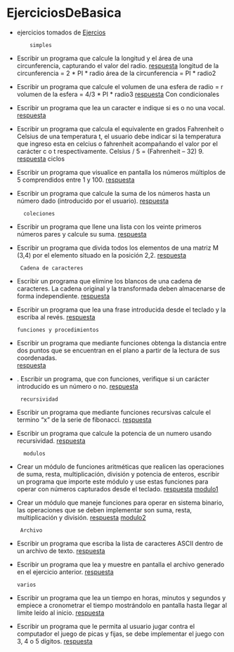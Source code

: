 # EjerciciosDeBasica
* ejercicios tomados de 
[Ejercios](https://github.com/apdaza/universidad-ejercicios/blob/master/python/solucion%20guia%20ejercicios/ejercios%20pbas.pdf)

          simples
* Escribir un programa que calcule la longitud y el área de una circunferencia, capturando el
valor del radio.
[respuesta](https://github.com/jsmzdf/EjerciciosDeBasica/blob/master/E11.py)
longitud de la circunferencia = 2 * PI * radio
área de la circunferencia = PI * radio2
* Escribir un programa que calcule el volumen de una esfera de radio = r
volumen de la esfera = 4/3 * PI * radio3
[respuesta](https://github.com/jsmzdf/EjerciciosDeBasica/blob/master/E12.py)
          Con condicionales
* Escribir un programa que lea un caracter e indique si es o no una vocal.
[respuesta](https://github.com/jsmzdf/EjerciciosDeBasica/blob/master/E21.py)
* Escribir un programa que calcula el equivalente en grados Fahrenheit o Celsius de una
temperatura t, el usuario debe indicar si la temperatura que ingreso esta en celcius o
fahrenheit acompañando el valor por el carácter c o t respectivamente.
Celsius / 5 = (Fahrenheit – 32) 9.
[respuesta](https://github.com/jsmzdf/EjerciciosDeBasica/blob/master/E22.py)
         ciclos
* Escribir un programa que visualice en pantalla los números múltiplos de 5 comprendidos
entre 1 y 100.
[respuesta](https://github.com/jsmzdf/EjerciciosDeBasica/blob/master/E31.py)
* Escribir un programa que calcule la suma de los números hasta un número dado
(introducido por el usuario).
[respuesta](https://github.com/jsmzdf/EjerciciosDeBasica/blob/master/E32.py)

        coleciones 
* Escribir un programa que llene una lista con los veinte primeros números pares y calcule su
suma.
[respuesta](https://github.com/jsmzdf/EjerciciosDeBasica/blob/master/E41.py)
* Escribir un programa que divida todos los elementos de una matriz M (3,4) por el elemento
situado en la posición 2,2.
[respuesta](https://github.com/jsmzdf/EjerciciosDeBasica/blob/master/E42.py)

       Cadena de caracteres
* Escribir un programa que elimine los blancos de una cadena de caracteres. La cadena
original y la transformada deben almacenarse de forma independiente. 
[respuesta](https://github.com/jsmzdf/EjerciciosDeBasica/blob/master/E51.py)
* Escribir un programa que lea una frase introducida desde el teclado y la escriba al revés. 
[respuesta](https://github.com/jsmzdf/EjerciciosDeBasica/blob/master/E52.py)

      funciones y procedimientos
* Escribir un programa que mediante funciones obtenga la distancia entre dos puntos que se
encuentran en el plano a partir de la lectura de sus coordenadas.  
[respuesta](https://github.com/jsmzdf/EjerciciosDeBasica/blob/master/E61.py)
* . Escribir un programa, que con funciones, verifique si un carácter introducido es un número
o no.
[respuesta](https://github.com/jsmzdf/EjerciciosDeBasica/blob/master/E62.py)

       recursividad 
* Escribir un programa que mediante funciones recursivas calcule el termino “x” de la serie de fibonacci. 
[respuesta](https://github.com/jsmzdf/EjerciciosDeBasica/blob/master/E71.py)
* Escribir un programa que calcule la potencia de un numero usando recursividad.
[respuesta](https://github.com/jsmzdf/EjerciciosDeBasica/blob/master/E72.py)
        
        modulos
* Crear un módulo de funciones aritméticas que realicen las operaciones de suma, resta,
multiplicación, división y potencia de enteros, escribir un programa que importe este
módulo y use estas funciones para operar con números capturados desde el teclado.
[respuesta](https://github.com/jsmzdf/EjerciciosDeBasica/blob/master/E81.py)
[modulo1](https://github.com/jsmzdf/EjerciciosDeBasica/blob/master/modulo1.py)
* Crear un módulo que maneje funciones para operar en sistema binario, las operaciones que
se deben implementar son suma, resta, multiplicación y división.
[respuesta](https://github.com/jsmzdf/EjerciciosDeBasica/blob/master/E82.py)
[modulo2](https://github.com/jsmzdf/EjerciciosDeBasica/blob/master/modulo2.py)

       Archivo
* Escribir un programa que escriba la lista de caracteres ASCII dentro de un archivo de texto. 
[respuesta](https://github.com/jsmzdf/EjerciciosDeBasica/blob/master/E91_2.py)
* Escribir un programa que lea y muestre en pantalla el archivo generado en el ejercicio
anterior.
[respuesta](https://github.com/jsmzdf/EjerciciosDeBasica/blob/master/E91_2.py)
      
      varios
*  Escribir un programa que lea un tiempo en horas, minutos y segundos y empiece a
cronometrar el tiempo mostrándolo en pantalla hasta llegar al limite leído al inicio.
[respuesta](https://github.com/jsmzdf/EjerciciosDeBasica/blob/master/crono.py)
* Escribir un programa que le permita al usuario jugar contra el computador el juego de picas
y fijas, se debe implementar el juego con 3, 4 o 5 dígitos.
[respuesta](https://github.com/jsmzdf/EjerciciosDeBasica/blob/master/PicasFijas.py)
       
